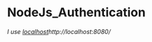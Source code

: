 # NodeJs_Authentication





###### I use [localhost](http://localhost:8080/)http://localhost:8080/
